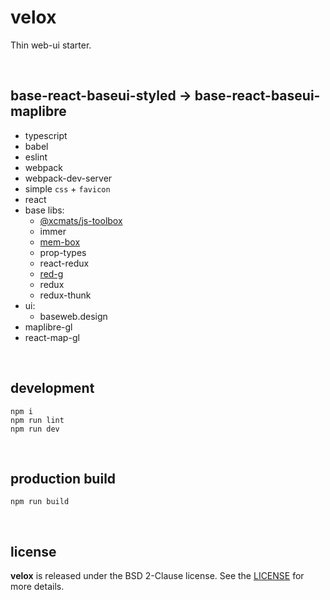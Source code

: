 # velox

Thin web-ui starter.

<br />




## base-react-baseui-styled -> base-react-baseui-maplibre

* typescript
* babel
* eslint
* webpack
* webpack-dev-server
* simple `css` + `favicon`
* react
* base libs:
    - [@xcmats/js-toolbox](https://drmats.github.io/js-toolbox/)
    - immer
    - [mem-box](https://drmats.github.io/mem-box/)
    - prop-types
    - react-redux
    - [red-g](https://drmats.github.io/red-g/)
    - redux
    - redux-thunk
* ui:
    - baseweb.design
* maplibre-gl
* react-map-gl

<br />




## development

```
npm i
npm run lint
npm run dev
```

<br />




## production build

```
npm run build
```

<br />




## license

**velox** is released under the BSD 2-Clause license. See the
[LICENSE](https://raw.githubusercontent.com/drmats/velox/master/LICENSE)
for more details.
